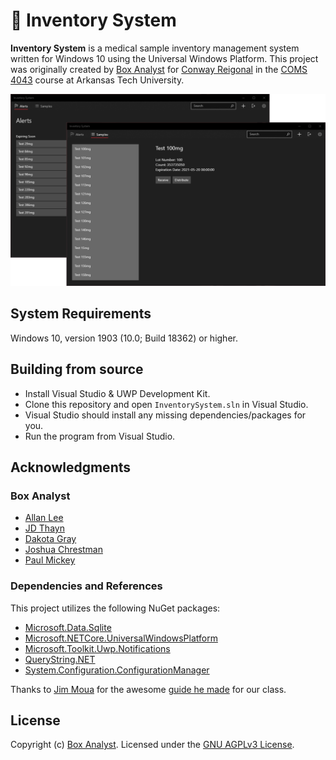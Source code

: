 # 🏥 Inventory System

**Inventory System** is a medical sample inventory management system written for Windows 10 using the Universal Windows Platform. This project was originally created by [Box Analyst](https://github.com/orgs/Box-Analyst/people) for [Conway Reigonal](#) in the [COMS 4043](https://www.atu.edu/catalog/descriptions/courses.php?catalog=U&subj=COMS#Search:~:text=COMS%204043%3A%20Systems%20Analysis%20and%20Design%20II) course at Arkansas Tech University.

![Inventory System](./screenshot.png)

## System Requirements

Windows 10, version 1903 (10.0; Build 18362) or higher.

## Building from source

- Install Visual Studio & UWP Development Kit.
- Clone this repository and open `InventorySystem.sln` in Visual Studio.
- Visual Studio should install any missing dependencies/packages for you.
- Run the program from Visual Studio.

## Acknowledgments

### Box Analyst

- [Allan Lee](https://github.com/alee18-atu)
- [JD Thayn](https://thayn.me/)
- [Dakota Gray](https://github.com/dgray22)
- [Joshua Chrestman](https://github.com/jchrestman2)
- [Paul Mickey](https://www.paulmickey.com/)

### Dependencies and References

This project utilizes the following NuGet packages:

- [Microsoft.Data.Sqlite](https://docs.microsoft.com/en-us/dotnet/standard/data/sqlite/?tabs=netcore-cli)
- [Microsoft.NETCore.UniversalWindowsPlatform](https://github.com/Microsoft/dotnet/blob/master/releases/UWP/README.md)
- [Microsoft.Toolkit.Uwp.Notifications](https://github.com/windows-toolkit/WindowsCommunityToolkit)
- [QueryString.NET](https://github.com/WindowsNotifications/QueryString.NET)
- [System.Configuration.ConfigurationManager](https://github.com/dotnet/runtime)

Thanks to [Jim Moua](https://jimmoua.github.io/) for the awesome [guide he made](https://github.com/jimmoua/system_analysis_tutorials) for our class.

## License

Copyright (c) [Box Analyst](https://github.com/orgs/Box-Analyst/people). Licensed under the [GNU AGPLv3 License](https://github.com/Box-Analyst/InventorySystem/blob/master/LICENSE).
